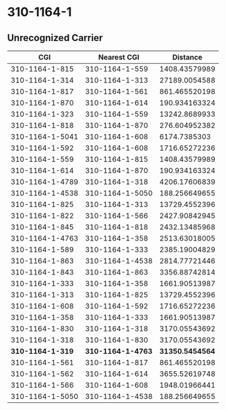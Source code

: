 # 310-1164-1
## Unrecognized Carrier


| CGI | Nearest CGI | Distance |
|-----|-------------|----------|
| 310-1164-1-815 | 310-1164-1-559 | 1408.43579989 |
| 310-1164-1-314 | 310-1164-1-313 | 27189.0054588 |
| 310-1164-1-817 | 310-1164-1-561 | 861.465520198 |
| 310-1164-1-870 | 310-1164-1-614 | 190.934163324 |
| 310-1164-1-323 | 310-1164-1-559 | 13242.8689933 |
| 310-1164-1-818 | 310-1164-1-870 | 276.604952382 |
| 310-1164-1-5041 | 310-1164-1-608 | 6174.7385303 |
| 310-1164-1-592 | 310-1164-1-608 | 1716.65272236 |
| 310-1164-1-559 | 310-1164-1-815 | 1408.43579989 |
| 310-1164-1-614 | 310-1164-1-870 | 190.934163324 |
| 310-1164-1-4789 | 310-1164-1-318 | 4206.17606839 |
| 310-1164-1-4538 | 310-1164-1-5050 | 188.256649655 |
| 310-1164-1-825 | 310-1164-1-313 | 13729.4552396 |
| 310-1164-1-822 | 310-1164-1-566 | 2427.90842945 |
| 310-1164-1-845 | 310-1164-1-818 | 2432.13485968 |
| 310-1164-1-4763 | 310-1164-1-358 | 2513.63018005 |
| 310-1164-1-589 | 310-1164-1-333 | 2385.19004829 |
| 310-1164-1-863 | 310-1164-1-4538 | 2814.77721446 |
| 310-1164-1-843 | 310-1164-1-863 | 3356.88742814 |
| 310-1164-1-333 | 310-1164-1-358 | 1661.90513987 |
| 310-1164-1-313 | 310-1164-1-825 | 13729.4552396 |
| 310-1164-1-608 | 310-1164-1-592 | 1716.65272236 |
| 310-1164-1-358 | 310-1164-1-333 | 1661.90513987 |
| 310-1164-1-830 | 310-1164-1-318 | 3170.05543692 |
| 310-1164-1-318 | 310-1164-1-830 | 3170.05543692 |
| **310-1164-1-319** | **310-1164-1-4763** | **31350.5454564** |
| 310-1164-1-561 | 310-1164-1-817 | 861.465520198 |
| 310-1164-1-562 | 310-1164-1-614 | 3655.52619748 |
| 310-1164-1-566 | 310-1164-1-608 | 1948.01966441 |
| 310-1164-1-5050 | 310-1164-1-4538 | 188.256649655 |
